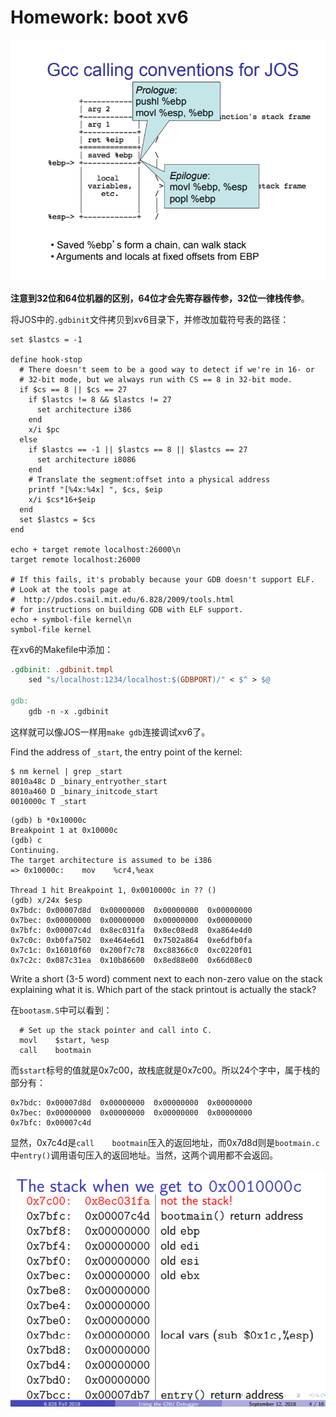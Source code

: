 # Homework: boot xv6

![](./img/1.6.png)

**注意到32位和64位机器的区别，64位才会先寄存器传参，32位一律栈传参**。

将JOS中的`.gdbinit`文件拷贝到xv6目录下，并修改加载符号表的路径：

```
set $lastcs = -1

define hook-stop
  # There doesn't seem to be a good way to detect if we're in 16- or
  # 32-bit mode, but we always run with CS == 8 in 32-bit mode.
  if $cs == 8 || $cs == 27
    if $lastcs != 8 && $lastcs != 27
      set architecture i386
    end
    x/i $pc
  else
    if $lastcs == -1 || $lastcs == 8 || $lastcs == 27
      set architecture i8086
    end
    # Translate the segment:offset into a physical address
    printf "[%4x:%4x] ", $cs, $eip
    x/i $cs*16+$eip
  end
  set $lastcs = $cs
end

echo + target remote localhost:26000\n
target remote localhost:26000

# If this fails, it's probably because your GDB doesn't support ELF.
# Look at the tools page at
#  http://pdos.csail.mit.edu/6.828/2009/tools.html
# for instructions on building GDB with ELF support.
echo + symbol-file kernel\n
symbol-file kernel
```

在xv6的Makefile中添加：

```makefile
.gdbinit: .gdbinit.tmpl
	sed "s/localhost:1234/localhost:$(GDBPORT)/" < $^ > $@

gdb:
	gdb -n -x .gdbinit
```

这样就可以像JOS一样用`make gdb`连接调试xv6了。

Find the address of `_start`, the entry point of the kernel:

```
$ nm kernel | grep _start
8010a48c D _binary_entryother_start
8010a460 D _binary_initcode_start
0010000c T _start
```

```
(gdb) b *0x10000c
Breakpoint 1 at 0x10000c
(gdb) c
Continuing.
The target architecture is assumed to be i386
=> 0x10000c:	mov    %cr4,%eax

Thread 1 hit Breakpoint 1, 0x0010000c in ?? ()
(gdb) x/24x $esp
0x7bdc:	0x00007d8d	0x00000000	0x00000000	0x00000000
0x7bec:	0x00000000	0x00000000	0x00000000	0x00000000
0x7bfc:	0x00007c4d	0x8ec031fa	0x8ec08ed8	0xa864e4d0
0x7c0c:	0xb0fa7502	0xe464e6d1	0x7502a864	0xe6dfb0fa
0x7c1c:	0x16010f60	0x200f7c78	0xc88366c0	0xc0220f01
0x7c2c:	0x087c31ea	0x10b86600	0x8ed88e00	0x66d08ec0
```

Write a short (3-5 word) comment next to each non-zero value on the stack explaining what it is. Which part of the stack printout is actually the stack? 

在`bootasm.S`中可以看到：

```assembly
  # Set up the stack pointer and call into C.
  movl    $start, %esp
  call    bootmain
```

而`$start`标号的值就是0x7c00，故栈底就是0x7c00。所以24个字中，属于栈的部分有：

```
0x7bdc:	0x00007d8d	0x00000000	0x00000000	0x00000000
0x7bec:	0x00000000	0x00000000	0x00000000	0x00000000
0x7bfc:	0x00007c4d
```

显然，0x7c4d是`call    bootmain`压入的返回地址，而0x7d8d则是`bootmain.c`中`entry()`调用语句压入的返回地址。当然，这两个调用都不会返回。

![](./img/1.2.png)

